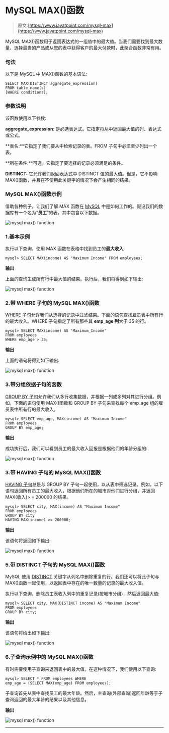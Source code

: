 # MySQL MAX()函数

> 原文:[https://www.javatpoint.com/mysql-max](https://www.javatpoint.com/mysql-max)

MySQL MAX()函数用于返回表达式的一组值中的最大值。当我们需要找到最大数量、选择最贵的产品或从您的表中获得客户的最大付款时，此聚合函数非常有用。

### 句法

以下是 MySQL 中 MAX()函数的基本语法:

```
SELECT MAX(DISTINCT aggregate_expression)  
FROM table_name(s)  
[WHERE conditions];

```

### 参数说明

该函数使用以下参数:

**aggregate_expression:** 是必选表达式。它指定将从中返回最大值的列、表达式或公式。

**表名:**它指定了我们要从中检索记录的表。FROM 子句中必须至少列出一个表。

**所在条件:**可选。它指定了要选择的记录必须满足的条件。

**DISTINCT:** 它允许我们返回表达式中 DISTINCT 值的最大值。但是，它不影响 MAX()函数，并且在不使用此关键字的情况下会产生相同的结果。

### MySQL MAX()函数示例

借助各种例子，让我们了解 MAX 函数在 [MySQL](https://www.javatpoint.com/mysql-tutorial) 中是如何工作的。假设我们的数据库有一个名为“**员工**”的表，其中包含以下数据。

![mysql max() function](../Images/b81a5a46b5ca350e6cb4a1e48d28435d.png)

### 1.基本示例

执行以下查询，使用 MAX 函数在表格中找到员工的**最大收入**:

```
mysql> SELECT MAX(income) AS "Maximum Income" FROM employees;

```

**输出**

上面的查询生成所有行中最大值的结果。执行后，我们将得到如下输出:

![mysql max() function](../Images/41a5e70a08b864a28efd79ef37848505.png)

### 2.带 WHERE 子句的 MySQL MAX()函数

[WHERE 子句](https://www.javatpoint.com/mysql-where)允许我们从选择的记录中过滤结果。下面的语句查找雇员表中所有行的最大收入。WHERE 子句指定了所有那些其 **emp_age 列**大于 35 的行。

```
mysql> SELECT MAX(income) AS "Maximum_Income" 
FROM employees 
WHERE emp_age > 35;

```

**输出**

上面的语句将得到如下输出:

![mysql max() function](../Images/f7362d9234cf3f7126ef3b14b01fa856.png)

### 3.带分组依据子句的函数

[GROUP BY 子句](https://www.javatpoint.com/mysql-group-by)允许我们从多行收集数据，并根据一列或多列对其进行分组。例如，下面的语句使用 MAX()函数和 GROUP BY 子句来查找每个 emp_age 组的雇员表中所有行的最大收入。

```
mysql> SELECT emp_age, MAX(income) AS "Maximum Income" 
FROM employees 
GROUP BY emp_age;

```

**输出**

成功执行后，我们可以看到员工的最大收入回报是根据他们的年龄分组的:

![mysql max() function](../Images/66cf060b8024cc825feb1c989509d004.png)

### 3.带 HAVING 子句的 MySQL MAX()函数

[HAVING 子句](https://www.javatpoint.com/mysql-having)总是与 GROUP BY 子句一起使用，以从表中筛选记录。例如，以下语句返回所有员工的最大收入，根据他们所在的城市对他们进行分组，并返回 MAX(收入)> = 200000 的结果。

```
mysql> SELECT city, MAX(income) AS "Maximum Income" 
FROM employees 
GROUP BY city
HAVING MAX(income) >= 200000;

```

**输出**

该语句将返回如下输出:

![mysql max() function](../Images/31875e4fa21494e9a7d4de182b58812b.png)

### 5.带 DISTINCT 子句的 MySQL MAX()函数

MySQL 使用 [DISTINCT](https://www.javatpoint.com/mysql-distinct) 关键字从列名中删除重复的行。我们还可以将此子句与 MAX()函数一起使用，以返回表中存在的唯一数量的记录的最大收入值。

执行以下查询，删除员工表收入列中的重复记录(按城市分组)，然后返回最大值:

```
mysql> SELECT city, MAX(DISTINCT income) AS "Maximum Income" 
FROM employees 
GROUP BY city;

```

**输出**

该语句将给出如下输出:

![mysql max() function](../Images/44487f2049d85657a0a641df3ef3e425.png)

### 6.子查询示例中的 MySQL MAX()函数

有时需要使用子查询来返回表中的最大值。在这种情况下，我们使用以下查询:

```
mysql> SELECT * FROM employees WHERE 
emp_age = (SELECT MAX(emp_age) FROM employees);

```

子查询首先从表中查找员工的最大年龄。然后，主查询(外部查询)返回年龄等于子查询返回的最大年龄的结果以及其他信息。

**输出**

![mysql max() function](../Images/1e82f851ed055cbd5b8e6afa6cb8a35a.png)

* * *